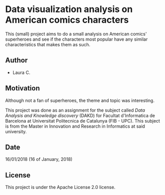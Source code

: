 # Data visualization analysis on American comics characters

This (small) project aims to do a small analysis on American comics' superheroes and see if the characters most popular have any similar characteristics that makes them as such.


## Author

* Laura C.


## Motivation
Although not a fan of superheroes, the theme and topic was interesting.

This project was done as an assignment for the subject called *Data Analysis and Knowledge discovery* (DAKD) for Facultat d'Informatica de Barcelona at Universitat Politecnica de Catalunya (FIB - UPC). This subject is from the Master in Innovation and Research in Informatics at said university.

## Date

16/01/2018
(16 of January, 2018)


## License
This project is under the Apache License 2.0 license.
